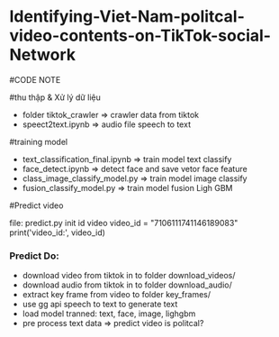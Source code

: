 # Identifying-Viet-Nam-politcal-video-contents-on-TikTok-social-Network

#CODE NOTE

#thu thập & Xử lý dữ liệu
- folder tiktok_crawler => crawler data from tiktok
- speect2text.ipynb => audio file speech to text

#training model
- text_classification_final.ipynb => train model text classify
- face_detect.ipynb => detect face and save vetor face feature
- class_image_classify_model.py => train model image classify
- fusion_classify_model.py => train model fusion Ligh GBM

#Predict video

file: predict.py
init id video
video_id = "7106111741146189083"
print('video_id:', video_id)

### Predict Do:
- download video from tiktok in to folder download_videos/
- download audio from tiktok in to folder download_audio/
- extract key frame from video to folder key_frames/
- use gg api speech to text to generate text
- load model tranned: text, face, image, lighgbm
- pre process text data
=> predict video is politcal?


